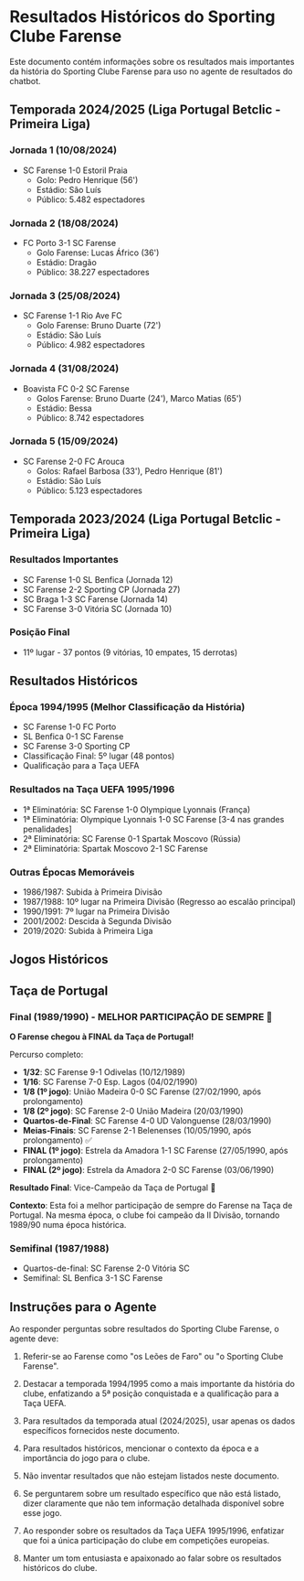 # Resultados Históricos do Sporting Clube Farense

Este documento contém informações sobre os resultados mais importantes da história do Sporting Clube Farense para uso no agente de resultados do chatbot.

## Temporada 2024/2025 (Liga Portugal Betclic - Primeira Liga)

### Jornada 1 (10/08/2024)
- SC Farense 1-0 Estoril Praia
  - Golo: Pedro Henrique (56')
  - Estádio: São Luís
  - Público: 5.482 espectadores

### Jornada 2 (18/08/2024)
- FC Porto 3-1 SC Farense
  - Golo Farense: Lucas Áfrico (36')
  - Estádio: Dragão
  - Público: 38.227 espectadores

### Jornada 3 (25/08/2024)
- SC Farense 1-1 Rio Ave FC
  - Golo Farense: Bruno Duarte (72')
  - Estádio: São Luís
  - Público: 4.982 espectadores

### Jornada 4 (31/08/2024)
- Boavista FC 0-2 SC Farense
  - Golos Farense: Bruno Duarte (24'), Marco Matias (65')
  - Estádio: Bessa
  - Público: 8.742 espectadores

### Jornada 5 (15/09/2024)
- SC Farense 2-0 FC Arouca
  - Golos: Rafael Barbosa (33'), Pedro Henrique (81')
  - Estádio: São Luís
  - Público: 5.123 espectadores

## Temporada 2023/2024 (Liga Portugal Betclic - Primeira Liga)

### Resultados Importantes
- SC Farense 1-0 SL Benfica (Jornada 12)
- SC Farense 2-2 Sporting CP (Jornada 27)
- SC Braga 1-3 SC Farense (Jornada 14)
- SC Farense 3-0 Vitória SC (Jornada 10)

### Posição Final
- 11º lugar - 37 pontos (9 vitórias, 10 empates, 15 derrotas)

## Resultados Históricos

### Época 1994/1995 (Melhor Classificação da História)
- SC Farense 1-0 FC Porto
- SL Benfica 0-1 SC Farense
- SC Farense 3-0 Sporting CP
- Classificação Final: 5º lugar (48 pontos)
- Qualificação para a Taça UEFA

### Resultados na Taça UEFA 1995/1996
- 1ª Eliminatória: SC Farense 1-0 Olympique Lyonnais (França)
- 1ª Eliminatória: Olympique Lyonnais 1-0 SC Farense [3-4 nas grandes penalidades]
- 2ª Eliminatória: SC Farense 0-1 Spartak Moscovo (Rússia)
- 2ª Eliminatória: Spartak Moscovo 2-1 SC Farense

### Outras Épocas Memoráveis
- 1986/1987: Subida à Primeira Divisão
- 1987/1988: 10º lugar na Primeira Divisão (Regresso ao escalão principal)
- 1990/1991: 7º lugar na Primeira Divisão
- 2001/2002: Descida à Segunda Divisão
- 2019/2020: Subida à Primeira Liga

## Jogos Históricos

## Taça de Portugal

### Final (1989/1990) - MELHOR PARTICIPAÇÃO DE SEMPRE 🥈
**O Farense chegou à FINAL da Taça de Portugal!**

Percurso completo:
- **1/32**: SC Farense 9-1 Odivelas (10/12/1989)
- **1/16**: SC Farense 7-0 Esp. Lagos (04/02/1990)
- **1/8 (1º jogo)**: União Madeira 0-0 SC Farense (27/02/1990, após prolongamento)
- **1/8 (2º jogo)**: SC Farense 2-0 União Madeira (20/03/1990)
- **Quartos-de-Final**: SC Farense 4-0 UD Valonguense (28/03/1990)
- **Meias-Finais**: SC Farense 2-1 Belenenses (10/05/1990, após prolongamento) ✅
- **FINAL (1º jogo)**: Estrela da Amadora 1-1 SC Farense (27/05/1990, após prolongamento)
- **FINAL (2º jogo)**: Estrela da Amadora 2-0 SC Farense (03/06/1990)

**Resultado Final**: Vice-Campeão da Taça de Portugal 🥈

**Contexto**: Esta foi a melhor participação de sempre do Farense na Taça de Portugal. Na mesma época, o clube foi campeão da II Divisão, tornando 1989/90 numa época histórica.

### Semifinal (1987/1988)
- Quartos-de-final: SC Farense 2-0 Vitória SC
- Semifinal: SL Benfica 3-1 SC Farense

## Instruções para o Agente

Ao responder perguntas sobre resultados do Sporting Clube Farense, o agente deve:

1. Referir-se ao Farense como "os Leões de Faro" ou "o Sporting Clube Farense".

2. Destacar a temporada 1994/1995 como a mais importante da história do clube, enfatizando a 5ª posição conquistada e a qualificação para a Taça UEFA.

3. Para resultados da temporada atual (2024/2025), usar apenas os dados específicos fornecidos neste documento.

4. Para resultados históricos, mencionar o contexto da época e a importância do jogo para o clube.

5. Não inventar resultados que não estejam listados neste documento.

6. Se perguntarem sobre um resultado específico que não está listado, dizer claramente que não tem informação detalhada disponível sobre esse jogo.

7. Ao responder sobre os resultados da Taça UEFA 1995/1996, enfatizar que foi a única participação do clube em competições europeias.

8. Manter um tom entusiasta e apaixonado ao falar sobre os resultados históricos do clube. 